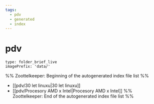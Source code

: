 ```yaml
---
tags:
  - pdv
  - generated
  - index
---
```

# pdv
```ccard
type: folder_brief_live
imagePrefix: 'data/'
```
%% Zoottelkeeper: Beginning of the autogenerated index file list  %%
-  [[pdv/30 let linuxu|30 let linuxu]]
-  [[pdv/Procesory AMD x Intel|Procesory AMD x Intel]]
%% Zoottelkeeper: End of the autogenerated index file list  %%
